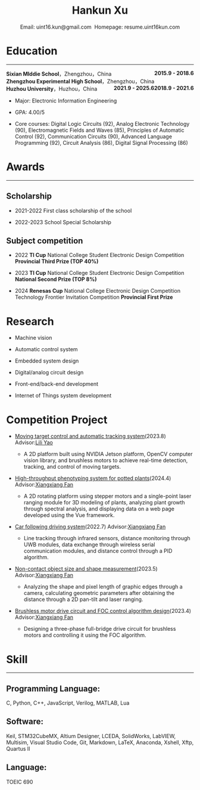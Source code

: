 # <center>**Hankun Xu**</center>
<center>
Email: uint16.kun@gmail.com  Homepage: resume.uint16kun.com
</center>

# Education 

***

<div><span><b>Sixian Mlddie School</b>，Zhengzhou，China</span><span style="float:right"><b>2015.9 - 2018.6</b></span></div> 
<div><span><b>Zhengzhou Experimental High School</b>，Zhengzhou，China</span><span style="float:right"><b>2018.9 - 2021.6</b></span></div> 
<div><span><b>Huzhou University</b>，Huzhou，China</span><span style="float:right"><b>2021.9 - 2025.6</b></span></div> 

-   Major: Electronic Information Engineering

-   GPA: 4.00/5

-   Core courses: Digital Logic Circuits (92), Analog Electronic
    Technology (90), Electromagnetic Fields and Waves (85), Principles
    of Automatic Control (92), Communication Circuits (90), Advanced
    Language Programming (92), Circuit Analysis (86), Digital Signal
    Processing (86)

# Awards 

***

## Scholarship 

-   2021-2022 First class scholarship of the school

-   2022-2023 School Special Scholarship

## Subject competition 

-   2022 **TI Cup** National College Student Electronic Design
    Competition **Provincial Third Prize (TOP 40%)**

-   2023 **TI Cup** National College Student Electronic Design
    Competition **National Second Prize (TOP 8%)**

-   2024 **Renesas Cup** National College Electronic Design Competition
    Technology Frontier Invitation Competition **Provincial First
    Prize** 

# Research 

-   Machine vision

-   Automatic control system

-   Embedded system design

-   Digital/analog circuit design

-   Front-end/back-end development

-   Internet of Things system development

# Competition Project 

-   [Moving target control and automatic tracking
    system](https://resume.uint16kun.com/my-projects/Moving%20target%20control%20and%20automatic%20tracking%20system.html)(2023.8)
    Advisor:[Lili
    Yao](http://xxgcxy.zjhu.edu.cn/2023/0411/c5546a193663/page.htm)

    -   A 2D platform built using NVIDIA Jetson platform, OpenCV
        computer vision library, and brushless motors to achieve
        real-time detection, tracking, and control of moving targets.

-   [High-throughput phenotyping system for potted
    plants](https://resume.uint16kun.com/my-projects/High-throughput%20phenotyping%20system%20for%20potted%20plants.html)(2024.4)
    Advisor:[Xiangxiang
    Fan](http://xxgcxy.zjhu.edu.cn/2021/0326/c5544a166633/page.htm)

    -   A 2D rotating platform using stepper motors and a single-point
        laser ranging module for 3D modeling of plants, analyzing plant
        growth through spectral analysis, and displaying data on a web
        page developed using the Vue framework.

<!-- -   [Smart medicine delivery
    car](https://resume.uint16kun.com/my-projects/Smart%20medicine%20delivery%20car.html)(2022.5)
    Advisor:[Xiangxiang
    Fan](http://xxgcxy.zjhu.edu.cn/2021/0326/c5544a166633/page.htm)

    -   A microcontroller running a model trained with the YOLOv3
        algorithm to recognize room numbers, simulating the delivery and
        pickup of medicines between hospital pharmacies and patient
        rooms.

-   [Rolling ball control
    system](https://resume.uint16kun.com/my-projects/Rolling%20ball%20control%20system.html)(2022.7)
    Advisor:[Xiangxiang
    Fan](http://xxgcxy.zjhu.edu.cn/2021/0326/c5544a166633/page.htm)

    -   Using the OpenMV library in STM32H7 to identify the ball,
        monitor the position of the rolling ball in real-time, and
        control the tilt angle of the plate with servos using a PID
        algorithm to control the ball's position. -->

-   [Car following driving
    system](https://resume.uint16kun.com/my-projects/Car%20following%20driving%20system.html)(2022.7)
    Advisor:[Xiangxiang
    Fan](http://xxgcxy.zjhu.edu.cn/2021/0326/c5544a166633/page.htm)

    -   Line tracking through infrared sensors, distance monitoring
        through UWB modules, data exchange through wireless serial
        communication modules, and distance control through a PID
        algorithm.

-   [Non-contact object size and shape
    measurement](https://resume.uint16kun.com/my-projects/Non-contact%20object%20size%20and%20shape%20measurement.html)(2023.5)
    Advisor:[Xiangxiang
    Fan](http://xxgcxy.zjhu.edu.cn/2021/0326/c5544a166633/page.htm)

    -   Analyzing the shape and pixel length of graphic edges through a
        camera, calculating geometric parameters after obtaining the
        distance through a 2D pan-tilt and laser ranging.

-   [Brushless motor drive circuit and FOC control algorithm
    design](https://resume.uint16kun.com/my-projects/Brushless%20motor%20drive%20circuit%20and%20FOC%20control%20algorithm%20design.html)(2023.4)
    Advisor:[Xiangxiang
    Fan](http://xxgcxy.zjhu.edu.cn/2021/0326/c5544a166633/page.htm)

    -   Designing a three-phase full-bridge drive circuit for brushless
        motors and controlling it using the FOC algorithm.

# Skill 

***

## Programming Language: 

C, Python, C++, JavaScript, Verilog, MATLAB, Lua

## Software: 

Keil, STM32CubeMX, Altium Designer, LCEDA, SolidWorks, LabVIEW,
Multisim, Visual Studio Code, Git, Markdown, LaTeX, Anaconda, Xshell,
Xftp, Quartus II

## Language: 

TOEIC 690


